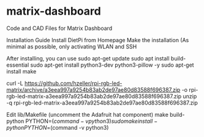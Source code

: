 # matrix-dashboard
Code and CAD Files for Matrix Dashboard

Installation Guide
Install DietPi from Homepage
Make the installation (As minimal as possible, only activating WLAN and SSH

After installing, you can use 
sudo apt-get update 
sudo apt install build-essential
sudo apt-get install python3-dev python3-pillow -y
sudo apt-get install make

curl -L https://github.com/hzeller/rpi-rgb-led-matrix/archive/a3eea997a9254b83ab2de97ae80d83588f696387.zip -o rpi-rgb-led-matrix-a3eea997a9254b83ab2de97ae80d83588f696387.zip
unzip -q rpi-rgb-led-matrix-a3eea997a9254b83ab2de97ae80d83588f696387.zip

Edit lib/Makefile (uncomment the Adafruit hat component)
make build-python PYTHON=$(command -v python3)
sudo make install-python PYTHON=$(command -v python3)

